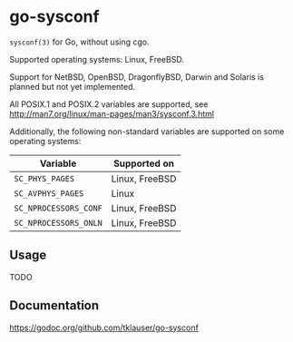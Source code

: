 # go-sysconf

`sysconf(3)` for Go, without using cgo.

Supported operating systems: Linux, FreeBSD.

Support for NetBSD, OpenBSD, DragonflyBSD, Darwin and Solaris is planned but not yet implemented.

All POSIX.1 and POSIX.2 variables are supported, see
http://man7.org/linux/man-pages/man3/sysconf.3.html

Additionally, the following non-standard variables are supported on some operating systems:

| Variable | Supported on |
|---|---|
| `SC_PHYS_PAGES`       | Linux, FreeBSD |
| `SC_AVPHYS_PAGES`     | Linux          |
| `SC_NPROCESSORS_CONF` | Linux, FreeBSD |
| `SC_NPROCESSORS_ONLN` | Linux, FreeBSD |

## Usage

TODO

## Documentation

https://godoc.org/github.com/tklauser/go-sysconf
